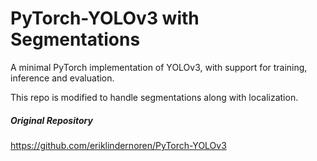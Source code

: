 # PyTorch-YOLOv3 with Segmentations
A minimal PyTorch implementation of YOLOv3, with support for training, inference and evaluation.

This repo is modified to handle segmentations along with localization.

##### Original Repository
https://github.com/eriklindernoren/PyTorch-YOLOv3



